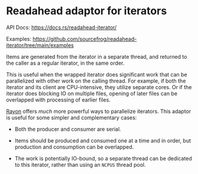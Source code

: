 # Readahead adaptor for iterators

API Docs: https://docs.rs/readahead-iterator/

Examples: https://github.com/sourcefrog/readahead-iterator/tree/main/examples

Items are generated from the iterator in a separate thread, and returned to the
caller as a regular iterator, in the same order.

This is useful when the wrapped iterator does significant work that can be
parallelized with other work on the calling thread. For example, if both the
iterator and its client are CPU-intensive, they utilize separate cores. Or if
the iterator does blocking IO on multiple files, opening of later files can be
overlapped with processing of earlier files.

[Rayon][rayon] offers _much_ more powerful ways to parallelize iterators. This
adaptor is useful for some simpler and complementary cases:

- Both the producer and consumer are serial.

- Items should be produced and consumed one at a time and in order, but
  production and consumption can be overlapped.

- The work is potentially IO-bound, so a separate thread can be dedicated to
  this iterator, rather than using an `NCPUS` thread pool.

[rayon]: https://docs.rs/rayon/
